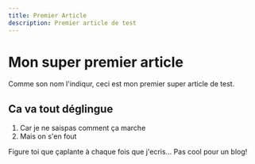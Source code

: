 ```yaml
---
title: Premier Article
description: Premier article de test
---
```


# Mon super premier article

Comme son nom l'indiqur, ceci est mon premier super article de test.

## Ca va tout déglingue

1. Car je ne saispas comment ça marche
2. Mais on s'en fout

Figure toi que çaplante à chaque fois que j'ecris... Pas cool pour un blog!

